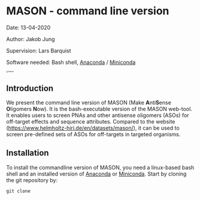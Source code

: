 # MASON - command line version

Date: 13-04-2020

Author: Jakob Jung

Supervision: Lars Barquist

Software needed: Bash shell, [Anaconda](https://docs.anaconda.com/anaconda/install/linux/) / [Miniconda](https://docs.conda.io/projects/conda/en/latest/user-guide/install/linux.html)

<img src="../browser/pnag/static/mason.png" alt="mason" style="zoom: 33%;" />

## Introduction

We present the command line version of MASON (Make **A**nti**S**ense **O**ligomers **N**ow). It is the bash-executable version of the MASON web-tool. It enables users to screen PNAs and other antisense oligomers (ASOs) for off-target effects and sequence attributes. Compared to the website (https://www.helmholtz-hiri.de/en/datasets/mason/), it can be used to screen pre-defined sets of ASOs for off-targets in targeted organisms. 

## Installation

To install the commandline version of MASON, you need a linux-based bash shell and an installed version of [Anaconda](https://docs.anaconda.com/anaconda/install/linux/) or [Miniconda](https://docs.conda.io/projects/conda/en/latest/user-guide/install/linux.html). Start by cloning the git repository by:

```
git clone
```

 